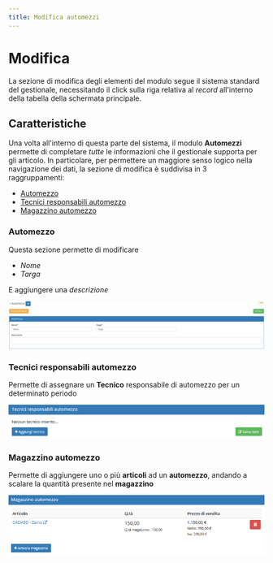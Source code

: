 ```yaml
---
title: Modifica automezzi
---
```


# Modifica

La sezione di modifica degli elementi del modulo segue il sistema standard del gestionale, necessitando il click sulla riga relativa al _record_ all'interno della tabella della schermata principale.

## Caratteristiche

Una volta all'interno di questa parte del sistema, il modulo **Automezzi** permette di completare _tutte_ le informazioni che il gestionale supporta per gli articolo. In particolare, per permettere un maggiore senso logico nella navigazione dei dati, la sezione di modifica è suddivisa in 3 raggruppamenti:

* [Automezzo](modificaautomezzi.md#automezzo)
* [Tecnici responsabili automezzo](modificaautomezzi.md#tecnici-responsabili-automezzo)
* [Magazzino automezzo](modificaautomezzi.md#magazzino-automezzo)

### Automezzo

Questa sezione permette di modificare

* _Nome_ 
* _Targa_ 

E aggiungere una _descrizione_

![Screenshot sezione automezzo](../../../.gitbook/assets/automezziautomezzi.PNG)

### Tecnici responsabili automezzo

Permette di assegnare un **Tecnico** responsabile di automezzo per un determinato periodo

![Screenshot sezione tecnici responsabili automezzo](../../../.gitbook/assets/tecniciautomezzi%20%281%29%20%282%29%20%282%29.PNG)

### Magazzino automezzo

Permette di aggiungere uno o più **articoli** ad un **automezzo**, andando a scalare la quantità presente nel **magazzino**

![Screenshot magazzino automezzo](../../../.gitbook/assets/magazzinoautomezzo.PNG)

